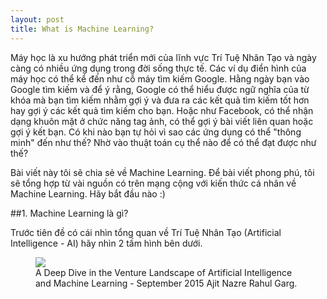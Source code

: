 ```yaml
---
layout: post
title: What is Machine Learning?
---
```


Máy học là xu hướng phát triển mới của lĩnh vực Trí Tuệ Nhân Tạo và ngày càng có nhiều ứng dụng trong đời sống thực tế. Các ví dụ điển hình của máy học có thể kể đến như cỗ máy tìm kiếm Google. Hằng ngày bạn vào Google tìm kiếm và để ý rằng, Google có thể hiểu được ngữ nghĩa của từ khóa mà bạn tìm kiếm nhằm gợi ý và đưa ra các kết quả tìm kiếm tốt hơn hay gợi ý các kết quả tìm kiếm cho bạn. Hoặc như Facebook, có thể nhận dạng khuôn mặt ở chức năng tag ảnh, có thể gợi ý bài viết liên quan hoặc gợi ý kết bạn. Có khi nào bạn tự hỏi vì sao các ứng dụng có thể "thông minh" đến như thế? Nhờ vào thuật toán cụ thể nào để có thể đạt được như thế?

Bài viết này tôi sẽ chia sẻ về Machine Learning. Để bài viết phong phú, tôi sẽ tổng hợp từ vài nguồn có trên mạng cộng với kiến thức cá nhân về Machine Learning. Hãy bắt đầu nào :)

##1. Machine Learning là gì?

Trước tiên đề có cái nhìn tổng quan về Trí Tuệ Nhân Tạo (Artificial Intelligence - AI) hãy nhìn 2 tấm hình bên dưới.

<figure>
<img src="https://1.bp.blogspot.com/-S950Up6NXDA/VxZ2ARnrEvI/AAAAAAAACI0/Y9rYr3u8-LsnYUGvP0y-gSba3u93pEzeACLcB/s640/ML1.jpg">
<figcaption>A Deep Dive in the Venture Landscape of Artificial Intelligence and Machine Learning - September 2015 Ajit Nazre Rahul Garg.
</figcaption>
</figure>
